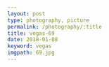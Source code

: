 ```yaml
---
layout: post
type: photography, picture
permalink: /photography/:title
title: vegas-69
date: 2018-01-08
keyword: vegas
imgpath: 69.jpg
---
```



